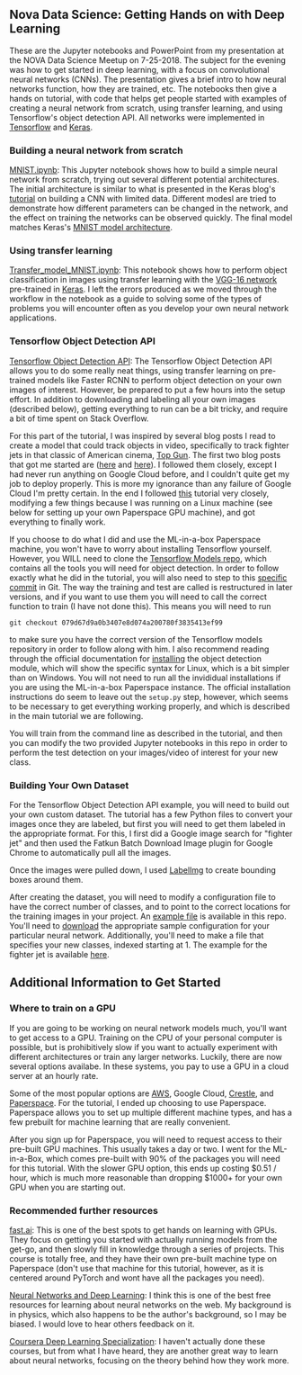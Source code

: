 ## Nova Data Science: Getting Hands on with Deep Learning

These are the Jupyter notebooks and PowerPoint from my presentation at the NOVA Data Science Meetup on 7-25-2018. The subject for the evening was how to get started in deep learning, with a focus on convolutional neural networks (CNNs). The presentation gives a brief intro to how neural networks function, how they are trained, etc. The notebooks then give a hands on tutorial, with code that helps get people started with examples of creating a neural network from scratch, using transfer learning, and using Tensorflow's object detection API. All networks were implemented in [Tensorflow](https://www.tensorflow.org) and [Keras](https://keras.io/).

### Building a neural network from scratch
[MNIST.ipynb](https://github.com/laserstonewall/nova_data_science/blob/master/mnist/MNIST.ipynb): This Jupyter notebook shows how to build a simple neural network from scratch, trying out several different potential architectures. The initial architecture is similar to what is presented in the Keras blog's [tutorial](https://blog.keras.io/building-powerful-image-classification-models-using-very-little-data.html) on building a CNN with limited data. Different modesl are tried to demonstrate how different parameters can be changed in the network, and the effect on training the networks can be observed quickly. The final model matches Keras's [MNIST model architecture](https://github.com/keras-team/keras/blob/master/examples/mnist_cnn.py).

### Using transfer learning
[Transfer_model_MNIST.ipynb](https://github.com/laserstonewall/nova_data_science/blob/master/transfer/Transfer_model_MNIST.ipynb): This notebook shows how to perform object classification in images using transfer learning with the [VGG-16 network](http://www.robots.ox.ac.uk/~vgg/research/very_deep/) pre-trained in [Keras](https://keras.io/applications/). I left the errors produced as we moved through the workflow in the notebook as a guide to solving some of the types of problems you will encounter often as you develop your own neural network applications.

### Tensorflow Object Detection API
[Tensorflow Object Detection API](https://github.com/tensorflow/models/tree/master/research/object_detection): The Tensorflow Object Detection API allows you to do some really neat things, using transfer learning on pre-trained models like Faster RCNN to perform object detection on your own images of interest. However, be prepared to put a few hours into the setup effort. In addition to downloading and labeling all your own images (described below), getting everything to run can be a bit tricky, and require a bit of time spent on Stack Overflow. 

For this part of the tutorial, I was inspired by several blog posts I read to create a model that could track objects in video, specifically to track fighter jets in that classic of American cinema, [Top Gun](https://www.imdb.com/title/tt0092099/). The first two blog posts that got me started are ([here](https://medium.com/coinmonks/part-1-2-step-by-step-guide-to-data-preparation-for-transfer-learning-using-tensorflows-object-ac45a6035b7a) and [here](https://towardsdatascience.com/how-to-train-your-own-object-detector-with-tensorflows-object-detector-api-bec72ecfe1d9)). I followed them closely, except I had never run anything on Google Cloud before, and I couldn't quite get my job to deploy properly. This is more my ignorance than any failure of Google Cloud I'm pretty certain. In the end I followed [this](https://github.com/EdjeElectronics/TensorFlow-Object-Detection-API-Tutorial-Train-Multiple-Objects-Windows-10) tutorial very closely, modifying a few things because I was running on a Linux machine (see below for setting up your own Paperspace GPU machine), and got everything to finally work.

If you choose to do what I did and use the ML-in-a-box Paperspace machine, you won't have to worry about installing Tensorflow yourself. However, you WILL need to clone the [Tensorflow Models repo](https://github.com/tensorflow/models), which contains all the tools you will need for object detection. In order to follow exactly what he did in the tutorial, you will also need to step to this [specific commit](https://github.com/tensorflow/models/tree/079d67d9a0b3407e8d074a200780f3835413ef99) in Git. The way the training and test are called is restructured in later versions, and if you want to use them you will need to call the correct function to train (I have not done this). This means you will need to run 

```git checkout 079d67d9a0b3407e8d074a200780f3835413ef99```

to make sure you have the correct version of the Tensorflow models repository in order to follow along with him. I also recommend reading through the official documentation for [installing](https://github.com/tensorflow/models/blob/master/research/object_detection/g3doc/installation.md) the object detection module, which will show the specific syntax for Linux, which is a bit simpler than on Windows. You will not need to run all the invididual installations if you are using the ML-in-a-box Paperspace instance. The official installation instructions do seem to leave out the `setup.py` step, however, which seems to be necessary to get everything working properly, and which is described in the main tutorial we are following.

You will train from the command line as described in the tutorial, and then you can modify the two provided Jupyter notebooks in this repo in order to perform the test detection on your images/video of interest for your new class.

### Building Your Own Dataset

For the Tensorflow Object Detection API example, you will need to build out your own custom dataset. The tutorial has a few Python files to convert your images once they are labeled, but first you will need to get them labeled in the appropriate format. For this, I first did a Google image search for "fighter jet" and then used the Fatkun Batch Download Image plugin for Google Chrome to automatically pull all the images.

Once the images were pulled down, I used [LabelImg](https://github.com/tzutalin/labelImg) to create bounding boxes around them.

After creating the dataset, you will need to modify a configuration file to have the correct number of classes, and to point to the correct locations for the training images in your project. An [example file](https://github.com/laserstonewall/nova_data_science/blob/master/object_detection/faster_rcnn_inception_v2_coco.config) is available in this repo. You'll need to [download](https://github.com/tensorflow/models/tree/master/research/object_detection/samples/configs) the appropriate sample configuration for your particular neural network. Additionally, you'll need to make a file that specifies your new classes, indexed starting at 1. The example for the fighter jet is available [here](https://github.com/laserstonewall/nova_data_science/blob/master/object_detection/fighter_label.pbtxt).

## Additional Information to Get Started

### Where to train on a GPU

If you are going to be working on neural network models much, you'll want to get access to a GPU. Training on the CPU of your personal computer is possible, but is prohibitively slow if you want to actually experiment with different architectures or train any larger networks. Luckily, there are now several options availabe. In these systems, you pay to use a GPU in a cloud server at an hourly rate. 

Some of the most popular options are [AWS](https://docs.aws.amazon.com/dlami/latest/devguide/gpu.html), Google Cloud, [Crestle](https://www.crestle.com/), and [Paperspace](https://www.paperspace.com/). For the tutorial, I ended up choosing to use Paperspace. Paperspace allows you to set up multiple different machine types, and has a few prebuilt for machine learning that are really convenient.

After you sign up for Paperspace, you will need to request access to their pre-built GPU machines. This usually takes a day or two. I went for the ML-in-a-Box, which comes pre-built with 90% of the packages you will need for this tutorial. With the slower GPU option, this ends up costing $0.51 / hour, which is much more reasonable than dropping $1000+ for your own GPU when you are starting out.

### Recommended further resources

[fast.ai](http://www.fast.ai/): This is one of the best spots to get hands on learning with GPUs. They focus on getting you started with actually running models from the get-go, and then slowly fill in knowledge through a series of projects. This course is totally free, and they have their own pre-built machine type on Paperspace (don't use that machine for this tutorial, however, as it is centered around PyTorch and wont have all the packages you need).

[Neural Networks and Deep Learning](http://neuralnetworksanddeeplearning.com/): I think this is one of the best free resources for learning about neural networks on the web. My background is in physics, which also happens to be the author's background, so I may be biased. I would love to hear others feedback on it.

[Coursera Deep Learning Specialization](https://www.coursera.org/specializations/deep-learning): I haven't actually done these courses, but from what I have heard, they are another great way to learn about neural networks, focusing on the theory behind how they work more.
